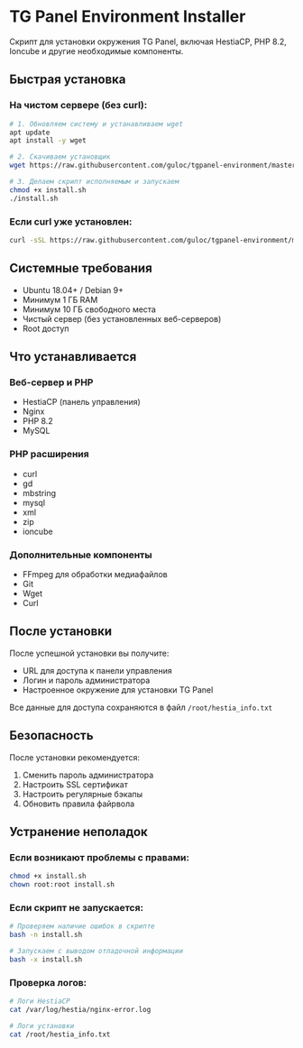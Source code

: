 # TG Panel Environment Installer

Скрипт для установки окружения TG Panel, включая HestiaCP, PHP 8.2, Ioncube и другие необходимые компоненты.

## Быстрая установка

### На чистом сервере (без curl):
```bash
# 1. Обновляем систему и устанавливаем wget
apt update
apt install -y wget

# 2. Скачиваем установщик
wget https://raw.githubusercontent.com/guloc/tgpanel-environment/master/install.sh

# 3. Делаем скрипт исполняемым и запускаем
chmod +x install.sh
./install.sh
```

### Если curl уже установлен:
```bash
curl -sSL https://raw.githubusercontent.com/guloc/tgpanel-environment/master/install.sh | bash
```

## Системные требования

- Ubuntu 18.04+ / Debian 9+
- Минимум 1 ГБ RAM
- Минимум 10 ГБ свободного места
- Чистый сервер (без установленных веб-серверов)
- Root доступ

## Что устанавливается

### Веб-сервер и PHP
- HestiaCP (панель управления)
- Nginx
- PHP 8.2
- MySQL

### PHP расширения
- curl
- gd
- mbstring
- mysql
- xml
- zip
- ioncube

### Дополнительные компоненты
- FFmpeg для обработки медиафайлов
- Git
- Wget
- Curl

## После установки

После успешной установки вы получите:
- URL для доступа к панели управления
- Логин и пароль администратора
- Настроенное окружение для установки TG Panel

Все данные для доступа сохраняются в файл `/root/hestia_info.txt`

## Безопасность

После установки рекомендуется:
1. Сменить пароль администратора
2. Настроить SSL сертификат
3. Настроить регулярные бэкапы
4. Обновить правила файрвола

## Устранение неполадок

### Если возникают проблемы с правами:
```bash
chmod +x install.sh
chown root:root install.sh
```

### Если скрипт не запускается:
```bash
# Проверяем наличие ошибок в скрипте
bash -n install.sh

# Запускаем с выводом отладочной информации
bash -x install.sh
```

### Проверка логов:
```bash
# Логи HestiaCP
cat /var/log/hestia/nginx-error.log

# Логи установки
cat /root/hestia_info.txt

